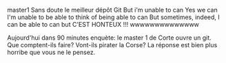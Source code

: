  master1
Sans doute le meilleur dépôt Git 
But i'm unable to can
Yes we can
I'm unable to be able to think of being able to can
But sometimes, indeed, I can be able to can
but C'EST HONTEUX !!!
wwwwwwwwwwwwww

Aujourd'hui dans 90 minutes enquète: le master 1 de Corte ouvre un git. Que comptent-ils faire? Vont-ils pirater la Corse? La réponse est bien plus horribe que vous ne le pensez.
